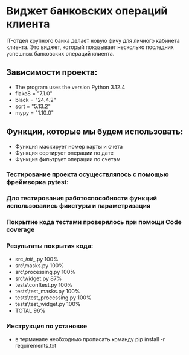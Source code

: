 # Виджет банковских операций клиента
IT-отдел крупного банка делает новую фичу для личного кабинета клиента. Это виджет, который показывает несколько последних успешных банковских операций клиента.

## Зависимости проекта:
* The program uses the version Python 3.12.4
* flake8 = "7.1.0"
* black = "24.4.2"
* sort = "5.13.2"
* mypy = "1.10.0"

## Функции, которые мы будем использовать:
* Функция маскирует номер карты и счета
* Функция сортирует операции по дате
* Функция фильтрует операции по счетам

### Тестирование проекта осуществлялось с помощью фреймворка pytest:
### Для тестирования работоспособности функций использовались фикстуры и параметризация
### Покрытие кода тестами проверялось при помощи Code coverage
### Результаты покрытия кода:
* src\__init__.py                         100%
* src\masks.py                            100%
* src\processing.py                       100%
* src\widget.py                           87% 
* tests\conftest.py                       100%
* tests\test_masks.py                     100%
* tests\test_processing.py                100%
* tests\test_widget.py                    100%
* TOTAL                                    96%

### Инструкция по установке
* в терминале необходимо прописать команду pip install -r requirements.txt
